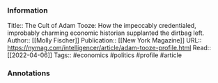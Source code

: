 
### Information
Title:: The Cult of Adam Tooze: How the impeccably credentialed, improbably charming economic historian supplanted the dirtbag left.
Author:: [[Molly Fischer]]
Publication:: [[New York Magazine]]
URL:: https://nymag.com/intelligencer/article/adam-tooze-profile.html
Read:: [[2022-04-06]]
Tags:: #economics #politics #profile 
#article

### Annotations
